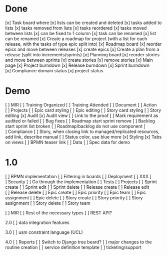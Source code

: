 # Done
[x] Task board where 
    [x] lists can be created and deleted
    [x] tasks added to lists
    [x] tasks removed from lists
    [x] tasks reordered
    [x] tasks moved between lists
    [x] can be fixed to 1 column
    [x] task can be renamed
    [x] list can be renamed
[x] Create a roadmap for project (with a list for each release, with the tasks of type epic split into)
[x] Roadmap board
    [x] reorder epics and move between releases
    [x] create epics
[x] Create a plan from a release (split into increments/sprints)
[x] Planning board
    [x] reorder stories and move between sprints
    [x] create stories
    [x] remove stories
[x] Main page
    [x] Project burndown
    [x] Release burndown
    [x] Sprint burndown
    [x] Compliance domain status
    [x] project status

# Demo
[ ] MIR
    [ ] Training Organized
    [ ] Training Attended
    [ ] Document
    [ ] Action
[ ] Projects
    [ ] Epic card styling
    [ ] Epic editing
    [ ] Story card styling
    [ ] Story editing
[x] Audit
    [x] Audit view
    [ ] Link to the proof
    [ ] Mark requirement as audited or failed
[ ] Bug fixes
    [ ] Roadmap start sprint remove
    [ ] Backlog start sprint list broken
    [ ] Roadmap/backlog do not use component
[ ] Compliance
    [ ] Story, when closing link to managed/replicated resources, add link, describe manual
    [ ] Status color, use blue more
[x] Styling
    [x] Tabs on views
[ ] BPMN teaser link
[ ] Data
    [ ] Spec data for demo

# 1.0
[ ] BPMN implementation
[ ] Filtering in boards
[ ] Deployment
    [ ] XXX
[ ] Security
    [ ] Go through the implementation
    [ ] Tests
[ ] Projects
    [ ] Sprint create
    [ ] Sprint edit
    [ ] Sprint delete
    [ ] Release create
    [ ] Release edit
    [ ] Release delete
    [ ] Epic create
    [ ] Epic priority
    [ ] Epic team
    [ ] Epic assignment
    [ ] Epic delete
    [ ] Story create
    [ ] Story priority
    [ ] Story assignment
    [ ] Story delete
    [ ] Story team

[ ] MIR
    [ ] Rest of the necessary types
[ ] REST API?

2.0
[ ] data integration features

3.0
[ ] usm constraint language (UCL)

4.0
[ ] Reports
[ ] Switch to Django tree beard?
[ ] major changes to the routine creation
[ ] service definition template
[ ] ticketing/support
